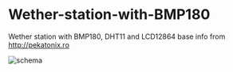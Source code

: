 # Wether-station-with-BMP180
Wether station with BMP180, DHT11 and LCD12864
base info from http://pekatonix.ro

![schema](http://pekatonix.ro/wp-content/uploads/2019/04/statia_meteo_lcd12864-768x865.png)
